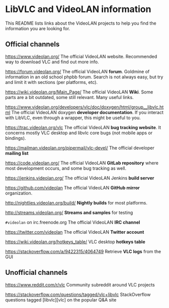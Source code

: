 # LibVLC and VideoLAN information

This README lists links about the VideoLAN projects to help you find the information you are looking for.

## Official channels

https://www.videolan.org/ The official VideoLAN website. Recommended way to download VLC and find out more info.

https://forum.videolan.org/ The official VideoLAN **forum**. Goldmine of information in an old school phpbb forum. Search is not always easy, but try and limit it with sections (per platforms, etc).

https://wiki.videolan.org/Main_Page/ The official VideoLAN **Wiki**. Some parts are a bit outdated, some still relevant. Many useful links.

https://www.videolan.org/developers/vlc/doc/doxygen/html/group__libvlc.html The official VideoLAN doxygen **developer documentation**. If you interact with LibVLC, even through a wrapper, this might be useful to you.

https://trac.videolan.org/vlc The official VideoLAN **bug tracking website**. It concerns mostly VLC desktop and libvlc core bugs (not mobile apps or bindings).

https://mailman.videolan.org/pipermail/vlc-devel/ The official developer **mailing list**

https://code.videolan.org/ The official VideoLAN **GitLab repository** where most development occurs, and some bug tracking as well.

https://jenkins.videolan.org/ The official VideoLAN Jenkins **build server**

https://github.com/videolan The official VideoLAN **GitHub mirror** organization.

http://nightlies.videolan.org/build/ **Nightly builds** for most platforms.

http://streams.videolan.org/ **Streams and samples** for testing

`#videolan` on irc.freenode.org The official VideoLAN **IRC channel**

https://twitter.com/videolan The official VideoLAN **Twitter account**

https://wiki.videolan.org/hotkeys_table/ VLC desktop **hotkeys table**

https://stackoverflow.com/a/9422315/4064749 Retrieve **VLC logs** from the GUI

## Unofficial channels

https://www.reddit.com/r/vlc Community subreddit around VLC projects

https://stackoverflow.com/questions/tagged/vlc+libvlc StackOverflow questions tagged [libvlc][vlc] on the popular Q&A site